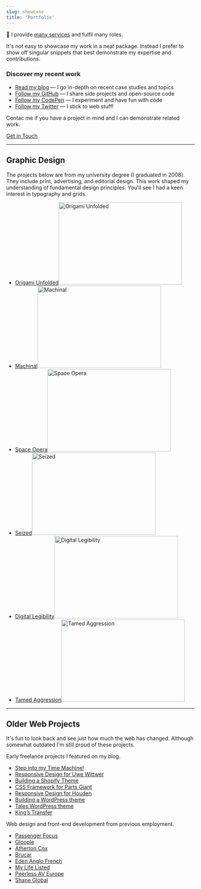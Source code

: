 ```yaml
---
slug: showcase
title: 'Portfolio'
---
```


📢 I provide [many services](/services/) and fulfil many roles.

It's not easy to showcase my work in a neat package. Instead I prefer to show off singular snippets that best demonstrate my expertise and contributions.

<h3 class="Cursive">Discover my recent work</h3>

* [Read my blog](/blog/) — I go in-depth on recent case studies and topics
* [Follow my GitHub](https://github.com/dbushell/) — I share side projects and open-source code
* [Follow my CodePen](https://codepen.io/dbushell/) — I experiment and have fun with code
* [Follow my Twitter](https://twitter.com/dbushell/) — I stick to web stuff!


Contac me if you have a project in mind and I can demonstrate related work.

<a href="/contact/" class="Button">Get in Touch</a>

---

## Graphic Design

The projects below are from my university degree (I graduated in 2008). They include print, advertising, and editorial design. This work shaped my understanding of fundamental design principles. You'll see I had a keen interest in typography and grids.

<ul class="List List--folio">
  <li>
    <a href="/showcase/origami-unfolded/">
      <span class="Hidden">Origami Unfolded</span><img  src="/images/portfolio/origami.jpg" alt="Origami Unfolded" loading="lazy" width="330" height="220" />
    </a>
  </li>
  <li>
    <a href="/showcase/machinal/">
      <span class="Hidden">Machinal</span><img  src="/images/portfolio/machinal.jpg" alt="Machinal" loading="lazy" width="330" height="220" />
    </a>
  </li>
  <li>
    <a href="/showcase/space-opera/">
      <span class="Hidden">Space Opera</span><img  src="/images/portfolio/space.jpg" alt="Space Opera" loading="lazy" width="330" height="220" />
    </a>
  </li>
  <li>
    <a href="/showcase/seized/">
      <span class="Hidden">Seized</span><img  src="/images/portfolio/seized.jpg" alt="Seized" loading="lazy" width="330" height="220" />
    </a>
  </li>
  <li>
    <a href="/showcase/digital-legibility/">
      <span class="Hidden">Digital Legibility</span><img  src="/images/portfolio/digital.jpg" alt="Digital Legibility" loading="lazy" width="330" height="220" />
    </a>
  </li>
  <li>
    <a href="/showcase/tamed-aggression/">
      <span class="Hidden">Tamed Aggression</span><img  src="/images/portfolio/tamed.jpg" alt="Tamed Aggression" loading="lazy" width="330" height="220" />
    </a>
  </li>
</ul>

---

## Older Web Projects

It's fun to look back and see just how much the web has changed. Although somewhat outdated I'm still proud of these projects.

Early freelance projects I featured on my blog.

* [Step into my Time Machine!](/2020/08/18/step-into-my-time-machine/)
* [Responsive Design for Uwe Wittwer](/2014/05/07/responsive-design-for-uwe-wittwer/)
* [Building a Shopify Theme](/2016/10/10/building-a-shopify-theme/)
* [CSS Framework for Parts Giant](/2016/01/04/css-framework-for-partsgiant/)
* [Responsive Design for Houden](/2015/03/18/responsive-design-for-houden/)
* [Building a WordPress theme](/2016/07/14/building-a-wordpress-theme/)
* [Tales WordPress theme](/2014/02/17/introducing-tales/)
* [King’s Transfer](/2013/08/09/responsive-design-for-kings-transfer/)

Web design and front-end development from previous employment.

* [Passenger Focus](/2012/06/17/passenger-focus-responsive-web-design-case-study/)
* [Gloople](/2013/01/28/gloople-responsive-design-review/)
* [Atherton Cox](/showcase/atherton-cox/)
* [Brucar](/showcase/brucar/)
* [Eden Anglo French](/showcase/eden-anglo-french/)
* [My Life Listed](/showcase/my-life-listed/)
* [Peerless AV Europe](/showcase/peerless-av-europe/)
* [Shane Global](/showcase/shane-global/)
